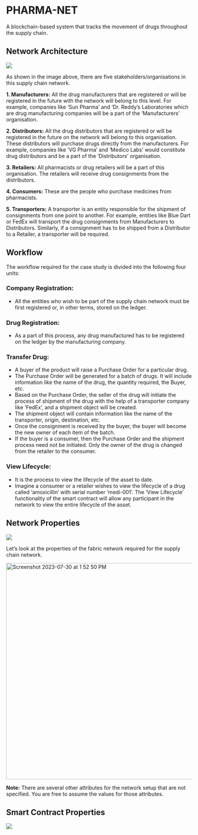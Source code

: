 # PHARMA-NET
A blockchain-based system that tracks the movement of drugs throughout the supply chain.

## Network Architecture

![](images/Network_Blueprint.png)


As shown in the image above, there are five stakeholders/organisations in this supply chain network.

 

**1. Manufacturers:** All the drug manufacturers that are registered or will be registered in the future with the network will belong to this level. For example, companies like ‘Sun Pharma’ and ‘Dr. Reddy’s Laboratories which are drug manufacturing companies will be a part of the ‘Manufacturers’ organisation.

 

**2. Distributors:** All the drug distributors that are registered or will be registered in the future on the network will belong to this organisation. These distributors will purchase drugs directly from the manufacturers. For example, companies like ‘VG Pharma’ and ‘Medico Labs’ would constitute drug distributors and be a part of the ‘Distributors’ organisation.

 

**3. Retailers:** All pharmacists or drug retailers will be a part of this organisation. The retailers will receive drug consignments from the distributors. 

 

**4. Consumers:** These are the people who purchase medicines from pharmacists. 

 

**5. Transporters:** A transporter is an entity responsible for the shipment of consignments from one point to another. For example, entities like Blue Dart or FedEx will transport the drug consignments from Manufacturers to Distributors. Similarly, if a consignment has to be shipped from a Distributor to a Retailer, a transporter will be required. 


## Workflow
The workflow required for the case study is divided into the following four units:

 

### Company Registration: 
-   All the entities who wish to be part of the supply chain network must be first registered or, in other terms, stored on the ledger. 
### Drug Registration:
-   As a part of this process, any drug manufactured has to be registered on the ledger by the manufacturing company. 
### Transfer Drug:
-   A buyer of the product will raise a Purchase Order for a particular drug.
-   The Purchase Order will be generated for a batch of drugs. It will include information like the name of the drug, the quantity required, the Buyer, etc.
-   Based on the Purchase Order, the seller of the drug will initiate the process of shipment of the drug with the help of a transporter company like ‘FedEx’, and a shipment object will be created.
-   The shipment object will contain information like the name of the transporter, origin, destination, etc.
-   Once the consignment is received by the buyer, the buyer will become the new owner of each item of the batch. 
-   If the buyer is a consumer, then the Purchase Order and the shipment process need not be initiated. Only the owner of the drug is changed from the retailer to the consumer. 
### View Lifecycle: 
-   It is the process to view the lifecycle of the asset to date. 
-   Imagine a consumer or a retailer wishes to view the lifecycle of a drug called ‘amoxicillin’ with serial number ‘medi-001’. The ‘View Lifecycle’ functionality of the smart contract will allow any participant in the network to view the entire lifecycle of the asset.


## Network Properties

![](images/Network_Architecture.png)

Let’s look at the properties of the fabric network required for the supply chain network.

<img width="587" alt="Screenshot 2023-07-30 at 1 52 50 PM" src="https://github.com/dhayalan/pharma-net/assets/121813/7ffd651f-6c20-4cc1-9e23-88d6d6fb55d9">

**Note:** There are several other attributes for the network setup that are not specified. You are free to assume the values for those attributes.

## Smart Contract Properties
![](images/Smart_Contract_Flow.png)

